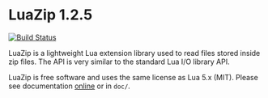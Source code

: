 # LuaZip 1.2.5

[![Build Status](https://travis-ci.org/mpeterv/luazip.svg?branch=master)](https://travis-ci.org/mpeterv/luazip)

LuaZip is a lightweight Lua extension library used to read files stored inside zip files.
The API is very similar to the standard Lua I/O library API.

LuaZip is free software and uses the same license as Lua 5.x (MIT).
Please see documentation [online](http://mpeterv.github.io/luazip/) or in `doc/`.
